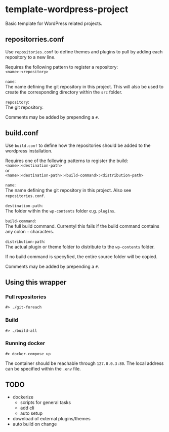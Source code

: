 # template-wordpress-project
Basic template for WordPress related projects.

## repositorries.conf
Use `repositories.conf` to define themes and plugins to pull by adding each repository to a new line.

Requires the following pattern to register a repository:\
`<name>:<repository>`

`name`:\
The name defining the git repository in this project.
This will also be used to create the corresponding directory within the `src` folder.

`repository`:\
The git repository.

Comments may be added by prepending a `#`.

## build.conf
Use `build.conf` to define how the repositories should be added to the wordpress installation.

Requires one of the following patterns to register the build:\
`<name>:<destination-path>`\
or\
`<name>:<destination-path>:<build-command>:<distribution-path>`

`name`:\
The name defining the git repository in this project. Also see `repositories.conf`.

`destination-path`:\
The folder within the `wp-contents` folder e.g. `plugins`.

`build-command`:\
The full build command. Currentyl this fails if the build command contains any colon `:` characters.

`distribution-path`:\
The actual plugin or theme folder to distribute to the `wp-contents` folder.

If no build command is specyfied, the entire source folder will be copied.

Comments may be added by prepending a `#`.

## Using this wrapper
### Pull repositories
```
#> ./git-foreach
```
### Build
```
#> ./build-all
```
### Running docker
```
#> docker-compose up
```
The container should be reachable through `127.0.0.3:80`. The local address can be specified within the `.env` file.

## TODO
- dockerize
  - scripts for general tasks
  - add cli
  - auto setup
- download of external plugins/themes
- auto build on change